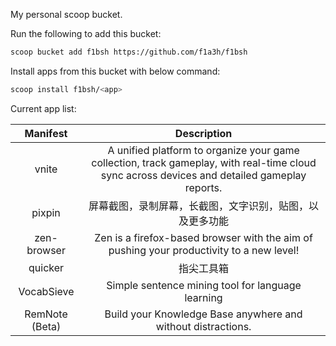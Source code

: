 My personal scoop bucket.

Run the following to add this bucket:

```sh
scoop bucket add f1bsh https://github.com/f1a3h/f1bsh
```

Install apps from this bucket with below command:

```sh
scoop install f1bsh/<app>
```

Current app list:

|  Manifest   |                                                                 Description                                                                  |
| :---------: | :------------------------------------------------------------------------------------------------------------------------------------------: |
|      vnite     | A unified platform to organize your game collection, track gameplay, with real-time cloud sync across devices and detailed gameplay reports. |
|      pixpin    |                                                         屏幕截图，录制屏幕，长截图，文字识别，贴图，以及更多功能                                                         |
|   zen-browser  |                           Zen is a firefox-based browser with the aim of pushing your productivity to a new level!                           |
|     quicker    |                                                              指尖工具箱                                                                      |
|    VocabSieve  |                                             Simple sentence mining tool for language learning                                                |
| RemNote (Beta) |                                        Build your Knowledge Base anywhere and without distractions.                                          |
